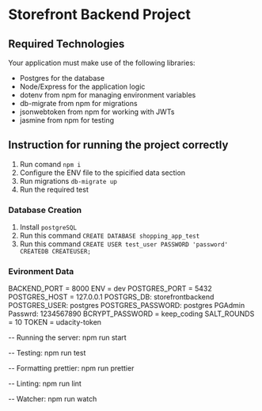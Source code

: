# Storefront Backend Project

## Required Technologies

Your application must make use of the following libraries:

- Postgres for the database
- Node/Express for the application logic
- dotenv from npm for managing environment variables
- db-migrate from npm for migrations
- jsonwebtoken from npm for working with JWTs
- jasmine from npm for testing

## Instruction for running the project correctly

1. Run comand `npm i`
2. Configure the ENV file to the spicified data section
3. Run migrations `db-migrate up`
4. Run the required test

### Database Creation

1. Install `postgreSQL`
2. Run this command `CREATE DATABASE shopping_app_test`
3. Run this command `CREATE USER test_user PASSWORD 'password' CREATEDB CREATEUSER;`

### Evironment Data

BACKEND_PORT = 8000 
ENV = dev 
POSTGRES_PORT = 5432 
POSTGRES_HOST = 127.0.0.1 
POSTGRS_DB: storefrontbackend
POSTGRES_USER: postgres
POSTGRES_PASSWORD: postgres
PGAdmin Passwrd: 1234567890
BCRYPT_PASSWORD = keep_coding 
SALT_ROUNDS = 10 
TOKEN = udacity-token

-- Running the server:
npm run start


-- Testing:
npm run test

-- Formatting prettier:
npm run prettier

-- Linting:
npm run lint

-- Watcher:
npm run watch